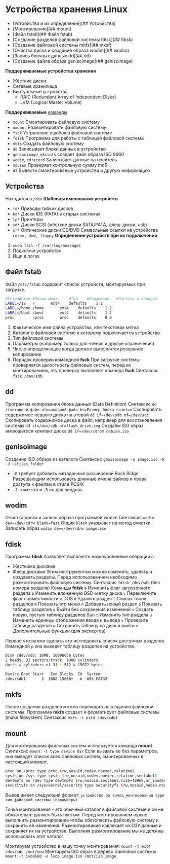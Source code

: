 # Устройства хранения Linux
- [Устройства и их определение](## Устройства)
- [Монтирование](## mount)
- [Файл fstab](## Файл fstab) 
- [Создание разделов файловой системы fdisk](## fdisk)
- [Создание файловой системы mkfs](## mksf)
- [Очистка диска и создание образа wodim](## wodim)
- [Запись блочных данных dd](## dd)
- [Создание файла образа genisoimage](## genisoimage)

__Поддерживаемые устройства хранения__
- Жёсткие диски
- Сетевые хранилища
- Виртуальные устройства
  - RAID (Redundant Array of Independent Disks)
  - LVM (Logical Master Volume)
   
__Поддерживаемые__ [команды](commands)
- `mount` Смонтировать файловую систему
- `umount` Размонтировать файловую систему
- `fsck` Устранение ошибок в файловой системе
- `fdisk` Программа для работы с таблицей файловой системы
- `mkfs` Создать файловую систему
- `dd` Записывает блоки данных в устройство
- `genisoimage`, `mkisofs` создает файл образа ISO 9660
- `wodim`, `cdrecord` Записывает данные на носитель
- `md5sum` Проверяет контрольную сумму md5
- `df` Вывести смонтированые устройства и другую информацию

## Устройства
Находятся в `/dev`
__Шаблоны именования устройств__
- `fd*` Приводы гибких дисков
- `hd*` Диски IDE (PATA) в старых системах
- `lp*` Принтеры
- `sd*` Диски SCSI
  (жёсткие диски SATA/PATA, флеш-диски, usb)
- `sr*` Оптические диски CD/DVD
Символьные ссылки на устройства `cdrom, dvd, floppy`
__Определение устройств при их подключении__
1. `sudo tail -f /var/log/messages` 
2. Подключи устройство
3. Ищи в логах

## Файл fstab
Файл `/etc/fstab` содержит список устройств, монтируемых при загрузке.
```bash
#Устройство	#Точка монт.	#Тип	#Параметры   #Частота и порядок
LABEL=/12	/		ext4	defaults	1 1
LABEL=/home	/home		ext4	defaults	1 2
LABEL=/boot	/boot		ext4	defaults 	1 2
proc		/proc		proc	defaults	0 0
```
1. Фактическое имя файла устройства, или текстовая метка
2. Каталог в файловой системе к которому подключается устройство
3. Тип файловой системы
4. Параметры (например только для чтения и другие ограничения)
5. Число определяющее когда должно выполнятся резервное копирование
6. Порядок проверки командной __fsck__
При загрузке системы проверяется целостность файловых систем,
перед их монтированием, эту проверку выполняет команда __fsck__
Синтаксис `fsck /dev/sdb`

## dd
Программа копирования блока данных (Data Definition)
Синтаксис `dd if=входной_файл of=выходной_файл bs=Размер_блока count=n`
Скопировать содержимое первого диска на второй
`dd if=/dev/sdb of=/dev/sdc`
Скопировать содержимое диска в файл, например для восстановления системы
`dd if=/dev/sdb of=flash_drive.img`
Создаём ISO образ имеющегося компакт диска
`dd if=/dev/cdrom debian.iso`

## genisoimage
Создание ISO образа из каталога
Синтаксис `genisoimage -o image.iso -R -J ~/files_folder`
- `-R` требует добавить метаданные расширений Rock Ridge
  Разрешающим использовать длинные имена файлов и права
  доступа к файлам в стиле POSIX
- `-J` Тоже что и `-R` но для виндовс

## wodim
Очистка диска и запись образа программой wodim
Синтаксис `wodim dev=/dev/cdrw blank=fast`
Опция `blank` указывает на метод очистки
Записать образ
`wodim dev=/dev/cdrw image.iso`

## fdisk
Программа __fdisk__ позволяет выполнять низкоуровневые операции с:
- Жёсткими дисками
- Флеш дисками
Этим инструментом можно изменять, удалять и создавать разделы.
Перед использованием необходимо размонтировать файловую систему.
Синтаксис `fdisk /dev/sdb` (без номера раздела)
Команды __fdisk__
`a` Изменить флаг загрузочного раздела
`b` Изменить вложенную BSD-метку диска
`c` Переключить флаг совместимости с DOS
`d` Удалить раздел
`l` Список типов разделов
`m` Показать это меню
`n` Добавить новый раздел
`p` Показать таблицу разделов
`q` Выйти без сохранения изменений
`s` Создать новую, пустую таблицу разделов Sun
`t` Изменить тип раздела
`u` Изменить единицы отображения ввода и вывода
`v` Проверить таблицу разделов
`w` Сохранить таблицу на диск и выйти
`x` Дополнительные функции (для экспертов)

Первое что нужно сделать это исследовать список доступных разделов
Командной `p` она выведет таблицу разделов на устройстве.
```bash
Disk /dev/sdb: 16MB, 16006656 bytes
1 heads, 32 sectors/track, 1008 cylinders
Units = cylinders of 31 * 512 = 15872 bytes

Device Boot	Start	End	Blocks	Id	System
/dev/sdb1	    2  1008	15608+   b	W95 FAT32
```

## mkfs
После создания разделов можно переходить к созданию файловой системы.
Программа __mkfs__ создает и форматирует файловые системы (make filesystem)
Синтаксис `mkfs -t ext4 /dev/sdb1`

## mount
Для монтирования файловых систем используется команда __mount__
Синтаксис `mount -t type device dir`
Если вызвать ее без параметров, она выведет список всех файловых
систем, смонтированных в настоящий момент.
```bash
proc on /proc type proc (rw,nosuid,nodev,noexec,relatime)
sysfs on /sys type sysfs (rw,nosuid,nodev,noexec,relatime,seclabel)
devtmpfs on /dev type devtmpfs (rw,nosuid,seclabel,size=4096k,nr_inodes=1048576,mode=755,inode64)
securityfs on /sys/kernel/security type securityfs (rw,nosuid,nodev,noexec,relatime)
```
Вывод имеет следующий формат:
`устройство on точка_монтирования type тип_файловой системы (параметры)`

Точка монтирования - это обычный каталог в файловой системе и
он не обязательно должен быть пустым.
Перед монтированием нужно выполнить размонтирование чтобы
обезопасить файловую систему и сохранить её изменения.
Размонтирование извлекает из ОЗУ данные и сохраняет их на устройстве.
Выполняя размонтирование мы не должны использовать этот каталог.

Монтируем устройство в нашу точку монтирования:
`mount -t ext4 /dev/sdc /mnt/new`
Монтируем ISO образ в дерево файловой системы
`mount -t iso9660 -o loop image.iso /mnt/iso_image`

